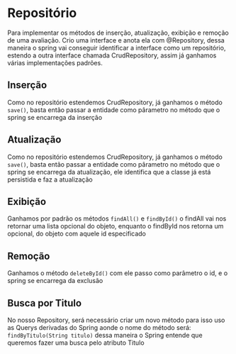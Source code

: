 # Repositório

Para implementar os métodos de inserção, atualização, exibição e remoção de uma avaliação. Crio uma interface e anota ela com @Repository, dessa maneira o spring vai conseguir identificar a interface como um repositório, estendo a outra interface chamada CrudRepository, assim já ganhamos várias implementações padrões.

## Inserção

Como no repositório estendemos CrudRepository, já ganhamos o método `save()`, basta então passar a entidade como pârametro no método que o spring se encarrega da inserção

## Atualização

Como no repositório estendemos CrudRepository, já ganhamos o método `save()`, basta então passar a entidade como pârametro no método que o spring se encarrega da atualização, ele identifica que a classe já está persistida e faz a atualização

## Exibição

Ganhamos por padrão os métodos `findAll()`  e `findById()` o findAll vai nos retornar uma lista opcional do objeto, enquanto o findById nos retorna um opcional, do objeto com aquele id especificado

## Remoção

Ganhamos o método `deleteById()` com ele passo como parâmetro o id, e o spring se encarrega da exclusão

## Busca por Titulo

No nosso Repository, será necessário criar um novo método para isso uso as Querys derivadas do Spring aonde o nome do método será: `findByTitulo(String titulo)` dessa maneira o Spring entende que queremos fazer uma busca pelo atributo Titulo
